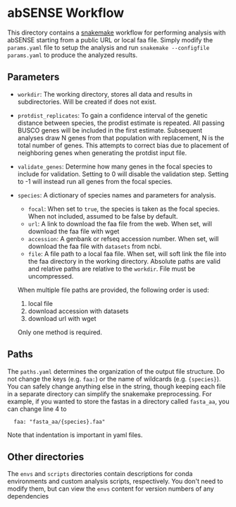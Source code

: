# abSENSE Workflow

This directory contains a [snakemake](https://snakemake.readthedocs.io/en/stable/index.html)
workflow for performing analysis with abSENSE starting from a public URL or
local faa file.  Simply modify the `params.yaml` file to setup the analysis
and run `snakemake --configfile params.yaml` to produce the analyzed results.

## Parameters

- `workdir`: The working directory, stores all data and results in
  subdirectories.  Will be created if does not exist.
- `protdist_replicates`: To gain a confidence interval of the genetic distance
  between species, the prodist estimate is repeated.  All passing BUSCO genes
  will be included in the first estimate.  Subsequent analyses draw N genes
  from that population with replacement, N is the total number of genes.  This
  attempts to correct bias due to placement of neighboring genes when generating
  the protdist input file.
- `validate_genes`:  Determine how many genes in the focal species to include
  for validation.  Setting to 0 will disable the validation step.  Setting to
  -1 will instead run all genes from the focal species.
- `species`: A dictionary of species names and parameters for analysis.
  - `focal`: When set to `true`, the species is taken as the focal species.
    When not included, assumed to be false by default.
  - `url`: A link to download the faa file from the web.  When set, will download
    the faa file with wget
  - `accession`: A genbank or refseq accession number.  When set, will download
    the faa file with `datasets` from ncbi.
  - `file`: A file path to a local faa file.  When set, will soft link the file
    into the faa directory in the working directory.  Absolute paths are valid
    and relative paths are relative to the `workdir`.  File must be uncompressed.

  When multiple file paths are provided, the following order is used:
    1) local file
    2) download accession with datasets
    3) download url with wget

  Only one method is required.

## Paths

The `paths.yaml` determines the organization of the output file structure.
Do not change the keys (e.g. `faa:`) or the name of wildcards (e.g. `{species}`).
You can safely change anything else in the string, though keeping each file in
a separate directory can simplify the snakemake preprocessing.  For example,
if you wanted to store the fastas in a directory called `fasta_aa`, you can
change line 4 to
```
  faa: "fasta_aa/{species}.faa"
```
Note that indentation is important in yaml files.

## Other directories
The `envs` and `scripts` directories contain descriptions for conda environments
and custom analysis scripts, respectively.  You don't need to modify them, but
can view the `envs` content for version numbers of any dependencies
